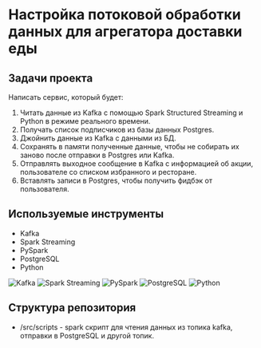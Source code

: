# Настройка потоковой обработки данных для агрегатора доставки еды

## Задачи проекта
Написать сервис, который будет:

1. Читать данные из Kafka с помощью Spark Structured Streaming и Python в режиме реального времени.
2. Получать список подписчиков из базы данных Postgres.
3. Джойнить данные из Kafka с данными из БД.
4. Сохранять в памяти полученные данные, чтобы не собирать их заново после отправки в Postgres или Kafka.
5. Отправлять выходное сообщение в Kafka с информацией об акции, пользователе со списком избранного и ресторане.
6. Вставлять записи в Postgres, чтобы получить фидбэк от пользователя.

## Используемые инструменты

- Kafka
- Spark Streaming
- PySpark
- PostgreSQL
- Python

![Kafka](https://img.shields.io/badge/-Kafka-orange)
![Spark Streaming](https://img.shields.io/badge/-Spark_Streaming-orange)
![PySpark](https://img.shields.io/badge/-PySpark-green)
![PostgreSQL](https://img.shields.io/badge/-PostgreSQL-salad)
![Python](https://img.shields.io/badge/-Python-blue)

## Структура репозитория

- /src/scripts - spark скрипт для чтения данных из топика kafka, отправки в PostgreSQL и другой топик.